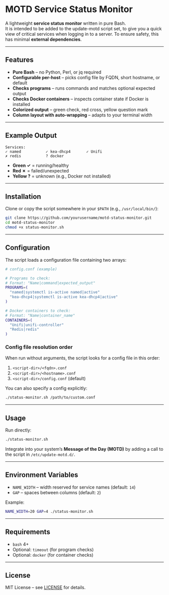 # MOTD Service Status Monitor

A lightweight **service status monitor** written in pure Bash.  
It is intended to be added to the update-motd script set, to give you a quick view of critical services when logging in to a server.  To ensure safety, this has minimal **external dependencies**.

---

## Features

- **Pure Bash** – no Python, Perl, or jq required  
- **Configurable per-host** – picks config file by FQDN, short hostname, or default  
- **Checks programs** – runs commands and matches optional expected output  
- **Checks Docker containers** – inspects container state if Docker is installed  
- **Colorized output** – green check, red cross, yellow question mark  
- **Column layout with auto-wrapping** – adapts to your terminal width  

---

## Example Output

```
Services:
✓ named           ✓ kea-dhcp4       ✓ Unifi
✗ redis           ? docker
```

- **Green ✓** = running/healthy  
- **Red ✗** = failed/unexpected  
- **Yellow ?** = unknown (e.g., Docker not installed)  

---

## Installation

Clone or copy the script somewhere in your `$PATH` (e.g., `/usr/local/bin/`):

```bash
git clone https://github.com/yourusername/motd-status-monitor.git
cd motd-status-monitor
chmod +x status-monitor.sh
```

---

## Configuration

The script loads a configuration file containing two arrays:

```bash
# config.conf (example)

# Programs to check:
# Format: "Name|command|expected_output"
PROGRAMS=(
  "named|systemctl is-active named|active"
  "kea-dhcp4|systemctl is-active kea-dhcp4|active"
)

# Docker containers to check:
# Format: "Name|container_name"
CONTAINERS=(
  "Unifi|unifi-controller"
  "Redis|redis"
)
```

### Config file resolution order

When run without arguments, the script looks for a config file in this order:

1. `<script-dir>/<fqdn>.conf`  
2. `<script-dir>/<hostname>.conf`  
3. `<script-dir>/config.conf` (default)  

You can also specify a config explicitly:

```bash
./status-monitor.sh /path/to/custom.conf
```

---

## Usage

Run directly:

```bash
./status-monitor.sh
```

Integrate into your system’s **Message of the Day (MOTD)** by adding a call to the script in `/etc/update-motd.d/`.

---

## Environment Variables

- `NAME_WIDTH` – width reserved for service names (default: `14`)  
- `GAP` – spaces between columns (default: `2`)  

Example:

```bash
NAME_WIDTH=20 GAP=4 ./status-monitor.sh
```

---

## Requirements

- `bash` 4+  
- Optional: `timeout` (for program checks)  
- Optional: `docker` (for container checks)  

---

## License

MIT License – see [LICENSE](LICENSE) for details.
